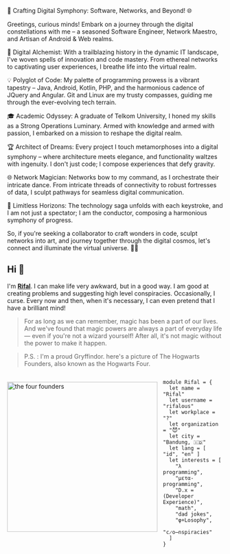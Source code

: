 🚀 Crafting Digital Symphony: Software, Networks, and Beyond! 🌐

Greetings, curious minds! Embark on a journey through the digital constellations with me – a seasoned Software Engineer, Network Maestro, and Artisan of Android & Web realms.

🌟 Digital Alchemist: With a trailblazing history in the dynamic IT landscape, I've woven spells of innovation and code mastery. From ethereal networks to captivating user experiences, I breathe life into the virtual realm.

💡 Polyglot of Code: My palette of programming prowess is a vibrant tapestry – Java, Android, Kotlin, PHP, and the harmonious cadence of JQuery and Angular. Git and Linux are my trusty compasses, guiding me through the ever-evolving tech terrain.

🎓 Academic Odyssey: A graduate of Telkom University, I honed my skills as a Strong Operations Luminary. Armed with knowledge and armed with passion, I embarked on a mission to reshape the digital realm.

🏆 Architect of Dreams: Every project I touch metamorphoses into a digital symphony – where architecture meets elegance, and functionality waltzes with ingenuity. I don't just code; I compose experiences that defy gravity.

🌐 Network Magician: Networks bow to my command, as I orchestrate their intricate dance. From intricate threads of connectivity to robust fortresses of data, I sculpt pathways for seamless digital communication.

🚀 Limitless Horizons: The technology saga unfolds with each keystroke, and I am not just a spectator; I am the conductor, composing a harmonious symphony of progress.

So, if you're seeking a collaborator to craft wonders in code, sculpt networks into art, and journey together through the digital cosmos, let's connect and illuminate the virtual universe. 🚀🌌

## Hi 👋 

I'm [**Rifal**](httos://github.com/rifalous). I can make life very awkward, but in a good way. I am good at creating problems and suggesting high level conspiracies. Occasionally, I curse. Every now and then, when it's necessary, I can even pretend that I have a brilliant mind!

> For as long as we can remember, magic has been a part of our lives. And we've found that magic powers are always a part of everyday life — even if you're not a wizard yourself! After all, it's not magic without the power to make it happen.


> P.S. : I'm a proud Gryffindor. here's a picture of The Hogwarts Founders, also known as the Hogwarts Four.


<img 
  src="https://static.wikia.nocookie.net/harrypotter/images/5/5f/Hogwarts_founders_PM.jpg/" 
  alt="the four founders"
  style="margin-top:20px;margin-right:13px"
  align="left" 
  height="350px"
/>

<!--
> Every good wizard knows; if you have the name of a spirit, you have power over it. - [found here](https://slides.com/thomasomans/functional-programming-forever/fullscreen#/2/0/4)

<a href="https://web.mit.edu/6.001/6.037/sicp.pdf">   
<img 
  src="https://raw.github.com/ri7nz/ri7nz/master/sicp.png" 
  alt="functional programming is the right way"
  style="margin-top:20px;margin-right:13px"
  align="left" 
  height="400px"
/>
</a>
-->

```rescript

module Rifal = {
  let name = "Rifal"
  let username = "rifalous"
  let workplace = "?"
  let organization = "😈"
  let city = "Bandung, 🇮🇩"
  let lang = [ "id", "en" ]
  let interests = [
    "λ programming",
    "μετα-programming",
    "D.x = (Developer Experience)",
    "math",
    "dad jokes",
    "φ+Losophy",
    "c̷o̶nspiracies"
  ]
}

```

